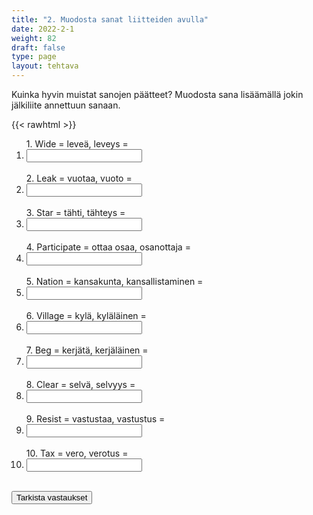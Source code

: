 ```yaml
---
title: "2. Muodosta sanat liitteiden avulla"
date: 2022-2-1
weight: 82
draft: false
type: page
layout: tehtava
---
```


Kuinka hyvin muistat sanojen päätteet? Muodosta sana lisäämällä jokin jälkiliite annettuun sanaan.

{{< rawhtml >}}
<div class="tehtava">
<form autocomplete="off">
  <ol>
  
<section>
1. Wide = leveä, leveys = &nbsp;<li><input id="q1" type="text"/><span></span></li>&nbsp;
</section>
<section>
2. Leak = vuotaa, vuoto = &nbsp;<li><input id="q2" type="text"/><span></span></li>&nbsp;
</section>
<section>
3. Star = tähti, tähteys = &nbsp;<li><input id="q3" type="text"/><span></span></li>&nbsp;
</section>
<section>
4. Participate = ottaa osaa, osanottaja = &nbsp;<li><input id="q4" type="text"/><span></span></li>&nbsp;
</section>
<section>
5. Nation = kansakunta, kansallistaminen = &nbsp;<li><input id="q5" type="text"/><span></span></li>&nbsp;
</section>
<section>
6. Village = kylä, kyläläinen = &nbsp;<li><input id="q6" type="text"/><span></span></li>&nbsp;
</section>
<section>
7. Beg = kerjätä, kerjäläinen = &nbsp;<li><input id="q7" type="text"/><span></span></li>&nbsp;
</section>
<section>
8. Clear = selvä, selvyys =  &nbsp;<li><input id="q8" type="text"/><span></span></li>&nbsp;
</section>
<section>
9. Resist = vastustaa, vastustus = &nbsp;<li><input id="q9" type="text"/><span></span></li>&nbsp;
</section>
<section>
10. Tax = vero, verotus = &nbsp;<li><input id="q10" type="text"/><span></span></li>&nbsp;
</section> </ol>
  
 <link rel="stylesheet" type="text/css" href="/css/kirjoita1.css"/>

<div id="buttonWrapper">
   <input type="submit" id="submit" value="Tarkista vastaukset" />
   </div>
</form>

</div>


<script>
var answers = {
  "q1": ["width"],
  "q2": ["leakage"],
  "q3": ["stardom"],
  "q4": ["participant"],
  "q5": ["nationalisation", "nationalization"],
  "q6": ["villager"],
  "q7": ["beggar"],
  "q8": ["clarity"],
  "q9": ["resistance"],
  "q10": ["taxation"],
};

function markAnswers() {
  $("input[type='text']").each(function() {
    console.log($.inArray(this.value, answers[this.id]));
    if ($.inArray(this.value.toLowerCase().trim(), answers[this.id]) === -1) {
      $(this).parent()[0].setAttribute("class", "vaarin");
    } else {
      $(this).parent()[0].setAttribute("class", "oikein");
    }
  })
}

$("form").on("submit", function(e) {
  e.preventDefault();
  markAnswers();
});

const input = document.querySelector('.tehtava input');
const span = document.querySelector('.tehtava span');

document.querySelectorAll("input").forEach(elem => elem.addEventListener('input', function (event) {
    span.innerHTML = this.value.replace(/\s/g, '&nbsp;');
    this.style.width = span.offsetWidth + 'px';
}));

</script>
</rawhtml>